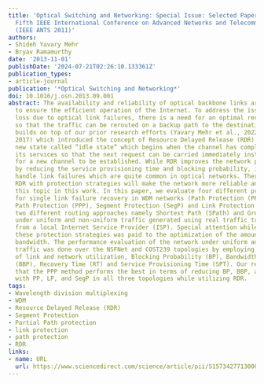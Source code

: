 ```yaml
---
title: 'Optical Switching and Networking: Special Issue: Selected Papers from the
  Fifth IEEE International Conference on Advanced Networks and Telecommunication Systems
  (IEEE ANTS 2011)'
authors:
- Shideh Yavary Mehr
- Bryav Ramamurthy
date: '2013-11-01'
publishDate: '2024-07-21T02:26:10.133361Z'
publication_types:
- article-journal
publication: '*Optical Switching and Networking*'
doi: 10.1016/j.osn.2013.09.001
abstract: The availability and reliability of optical backbone links are very important
  to ensure the efficient operation of the Internet. To address the issue of data
  loss due to optical link failures, there is a need for an optimal recovery strategy
  so that the traffic can be rerouted on a backup path to the destination. This paper
  builds on top of our prior research efforts (Yavary Mehr et al., 2022; Zhou et al.,
  2017) which introduced the concept of Resource Delayed Release (RDR) by adding a
  new state called ”idle state” which begins when the channel has completed carrying
  its services so that the next request can be carried immediately instead of waiting
  for a new channel to be established. While RDR improves the network performance
  by reducing the service provisioning time and blocking probability, it does not
  handle link failures which are quite common in optical networks. Therefore, enhancing
  RDR with protection strategies will make the network more reliable and thus we investigate
  this topic in this work. In this paper, we evaluate four different protection methods
  for single link failure recovery in WDM networks (Path Protection (PP), Partial
  Path Protection (PPP), Segment Protection (SegP) and Link Protection (LP)) with
  two different routing approaches namely Shortest Path (SPath) and Greedy (G) algorithm
  under uniform and non-uniform traffic generated using real traffic traces collected
  from a local Internet Service Provider (ISP). Special attention while evaluating
  these protection strategies was paid to the optimization of the amount of remaining
  bandwidth. The performance evaluation of the network under uniform and non-uniform
  traffic was done over the NSFNet and COST239 topologies by employing the metrics
  of link and network utilization, Blocking Probability (BP), Bandwidth Blocking Probability
  (BBP), Recovery Time (RT) and Service Provisioning Time (SPT). Our results show
  that the PPP method performs the best in terms of reducing BP, BBP, and SPT compared
  with PP, LP, and SegP in all three topologies while utilizing RDR.
tags:
- Wavelength division multiplexing
- WDM
- Resource Delayed Release (RDR)
- Segment Protection
- Partial Path protection
- link protection
- path protection
- RDR
links:
- name: URL
  url: https://www.sciencedirect.com/science/article/pii/S1573427713000660
---
```

